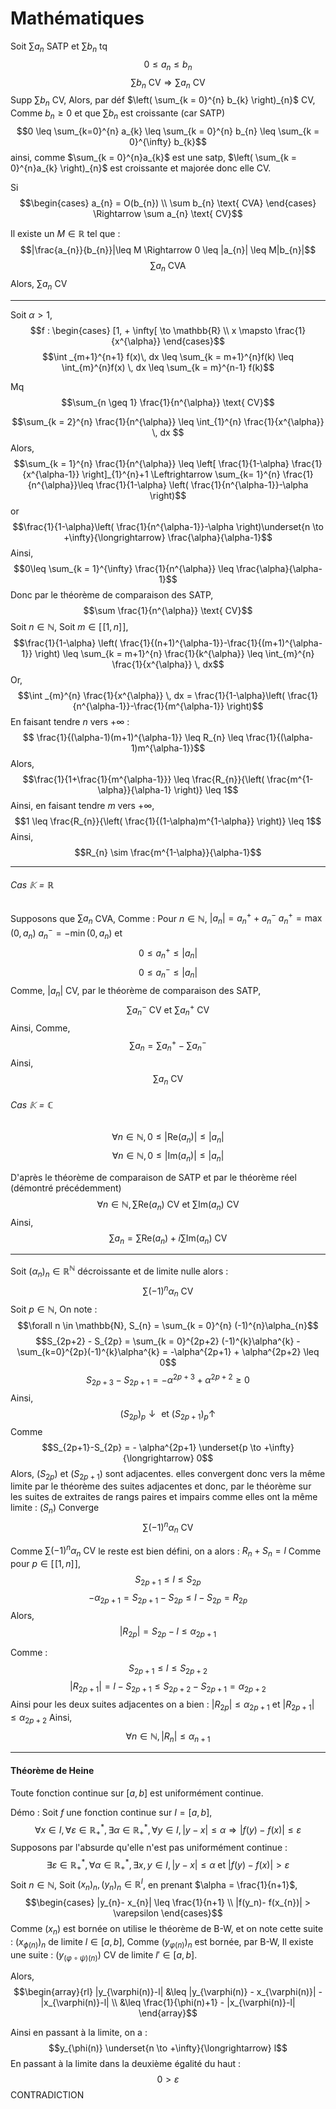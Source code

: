 # Mathématiques
Soit $\sum a_{n}$ SATP et $\sum b_{n}$ tq
$$0 \leq a_{n} \leq b_{n}$$
$$\sum b_{n} \text{ CV} \Rightarrow \sum a_{n} \text{ CV}$$
Supp $\sum b_{n}$ CV, 
Alors, par déf
$\left( \sum_{k = 0}^{n} b_{k} \right)_{n}$ CV, 
Comme $b_{n}\geq 0$ et que $\sum b_{n}$ est croissante (car SATP)
$$0 \leq \sum_{k=0}^{n} a_{k} \leq \sum_{k = 0}^{n} b_{n} \leq \sum_{k = 0}^{\infty} b_{k}$$
ainsi,
comme $\sum_{k = 0}^{n}a_{k}$ est une satp, $\left( \sum_{k = 0}^{n}a_{k} \right)_{n}$ est croissante et majorée donc elle CV.

Si 
$$\begin{cases}
a_{n} = O(b_{n}) \\
\sum b_{n} \text{ CVA}
\end{cases} \Rightarrow \sum a_{n} \text{ CV}$$

Il existe un $M \in \mathbb{R}$ tel que : 
$$|\frac{a_{n}}{b_{n}}|\leq M \Rightarrow 0 \leq |a_{n}| \leq M|b_{n}|$$
$$\sum a_{n} \text{ CVA}$$
Alors, $\sum a_{n}$ CV
___
Soit $\alpha > 1$, 
$$f : \begin{cases}
[1, + \infty[ \to \mathbb{R} \\
x \mapsto \frac{1}{x^{\alpha}}
\end{cases}$$
$$\int _{m+1}^{n+1} f(x)\, dx \leq \sum_{k = m+1}^{n}f(k) \leq \int_{m}^{n}f(x) \, dx \leq \sum_{k = m}^{n-1} f(k)$$

Mq
$$\sum_{n \geq 1} \frac{1}{n^{\alpha}} \text{ CV}$$

$$\sum_{k = 2}^{n} \frac{1}{n^{\alpha}} \leq \int_{1}^{n} \frac{1}{x^{\alpha}}  \, dx $$
Alors, 
$$\sum_{k = 1}^{n} \frac{1}{n^{\alpha}} \leq \left[ \frac{1}{1-\alpha}  \frac{1}{x^{\alpha-1}} \right]_{1}^{n}+1 \Leftrightarrow \sum_{k=  1}^{n} \frac{1}{n^{\alpha}}\leq \frac{1}{1-\alpha} \left( \frac{1}{n^{\alpha-1}}-\alpha \right)$$
or
$$\frac{1}{1-\alpha}\left( \frac{1}{n^{\alpha-1}}-\alpha \right)\underset{n \to +\infty}{\longrightarrow} \frac{\alpha}{\alpha-1}$$
Ainsi, 
$$0\leq \sum_{k = 1}^{\infty} \frac{1}{n^{\alpha}} \leq \frac{\alpha}{\alpha-1}$$
Donc par le théorème de comparaison des SATP, 
$$\sum \frac{1}{n^{\alpha}} \text{ CV}$$
Soit $n \in \mathbb{N}$, 
Soit $m \in [\![1, n]\!]$, 
$$\frac{1}{1-\alpha} \left( \frac{1}{(n+1)^{\alpha-1}}-\frac{1}{(m+1)^{\alpha-1}} \right) \leq \sum_{k = m+1}^{n} \frac{1}{k^{\alpha}} \leq \int_{m}^{n} \frac{1}{x^{\alpha}} \, dx$$
Or, 
$$\int _{m}^{n} \frac{1}{x^{\alpha}} \, dx = \frac{1}{1-\alpha}\left( \frac{1}{n^{\alpha-1}}-\frac{1}{m^{\alpha-1}} \right)$$
En faisant tendre $n$ vers $+ \infty$ : 
$$ \frac{1}{(\alpha-1)(m+1)^{\alpha-1}} \leq R_{n} \leq \frac{1}{(\alpha-1)m^{\alpha-1}}$$
Alors, 
$$\frac{1}{1+\frac{1}{m^{\alpha-1}}} \leq \frac{R_{n}}{\left( \frac{m^{1-\alpha}}{\alpha-1} \right)} \leq 1$$
Ainsi, en faisant tendre $m$ vers $+ \infty$, 
$$1 \leq \frac{R_{n}}{\left( \frac{1}{(1-\alpha)m^{1-\alpha}} \right)} \leq 1$$
Ainsi, 
$$R_{n} \sim \frac{m^{1-\alpha}}{\alpha-1}$$
___
###### Cas $\mathbb{K} = \mathbb{R}$
Supposons que $\sum a_{n}$ CVA, 
Comme :
Pour $n \in \mathbb{N}$, 
$|a_{n}| = a_{n}^{+}+a_{n}^{-}$ 
$a_{n}^{+} = \max(0, a_{n})$
$a_{n}^{-} = -\min(0, a_{n})$
et
$$0 \leq a_{n}^{+} \leq |a_{n}|$$
$$0 \leq a_{n}^{-} \leq |a_{n}|$$
Comme, $|a_{n}|$ CV, par le théorème de comparaison des SATP, 
$$\sum a_{n}^{-} \text{ CV} \text{ et } \sum a_{n}^{+} \text{ CV}$$
Ainsi, 
Comme, 
$$\sum a_{n} = \sum a_{n}^{+} - \sum a_{n}^{-}$$
Ainsi, 
$$\sum a_{n} \text{ CV}$$

###### Cas $\mathbb{K} = \mathbb{C}$
$$\forall n \in \mathbb{N}, 0 \leq |\mathrm{Re}(a_{n})| \leq |a_{n}|$$
$$\forall n \in \mathbb{N}, 0 \leq |\mathrm{Im}(a_{n})| \leq |a_{n}|$$

D'après le théorème de comparaison de SATP et par le théorème réel (démontré précédemment)
$$\forall n\in \mathbb{N}, \sum \mathrm{Re}(a_{n}) \text{ CV et }\sum\mathrm{Im}(a_{n})\text{ CV}$$
Ainsi, 
$$\sum a_{n} = \sum \mathrm{Re}(a_{n}) + i\sum \mathrm{Im}(a_{n}) \text{ CV}$$
___
Soit $(\alpha_{n})_{n} \in \mathbb{R}^{\mathbb{N}}$ décroissante et de limite nulle alors :
$$\sum (-1)^{n}\alpha_{n} \text{ CV}$$
Soit $p \in \mathbb{N},$ 
On note : 
$$\forall n \in \mathbb{N}, S_{n} = \sum_{k = 0}^{n} (-1)^{n}\alpha_{n}$$
$$S_{2p+2} - S_{2p} = \sum_{k = 0}^{2p+2} (-1)^{k}\alpha^{k} - \sum_{k=0}^{2p}(-1)^{k}\alpha^{k} = -\alpha^{2p+1} + \alpha^{2p+2} \leq 0$$
$$S_{2p+3} - S_{2p+1} = -\alpha^{2p+3} + \alpha^{2p+2}\geq 0$$
Ainsi, 
$$(S_{2p})_{p} \downarrow \text{ et }(S_{2p+1})_{p} \uparrow$$
Comme
$$S_{2p+1}-S_{2p} = - \alpha^{2p+1} \underset{p \to +\infty}{\longrightarrow}  0$$
Alors, $(S_{2p})$ et $(S_{2p+1})$ sont adjacentes. 
elles convergent donc vers la même limite par le théorème des suites adjacentes et donc, 
par le théorème sur les suites de extraites de rangs paires et impairs comme elles ont la même limite : $(S_{n})$ Converge
$$\sum(-1)^{n}\alpha_{n} \text{ CV}$$

Comme $\sum(-1)^{n}\alpha_{n} \text{ CV}$ le reste est bien défini, on a alors : 
$R_{n} + S_{n} = l$
Comme pour $p \in [\![1, n]\!]$, 
$$S_{2p+1} \leq l \leq S_{2p}$$
$$-\alpha_{2p+1}= S_{2p+1}-S_{2p} \leq l- S_{2p} = R_{2p}$$
Alors, 
$$|R_{2p}| = S_{2p} - l \leq \alpha_{2p+1}$$

Comme : 
$$S_{2p+1} \leq l \leq S_{2p+2}$$
$$|R_{2p+1}|= l-S_{2p+1} \leq S_{2p+2}-S_{2p+1} = \alpha_{2p+2}$$
Ainsi pour les deux suites adjacentes on a bien : 
$|R_{2p}| \leq \alpha_{2p+1}$ et $|R_{2p+1}| \leq \alpha_{2p+2}$
Ainsi, 
$$\forall n \in \mathbb{N}, |R_{n}| \leq \alpha_{n+1}$$
___
#### Théorème de Heine
Toute fonction continue sur $[a, b]$ est uniformément continue. 

Démo : 
Soit $f$ une fonction continue sur $I = [a, b]$, 
$$\forall x \in I, \forall \varepsilon \in \mathbb{R}_{+}^{*}, \exists \alpha \in \mathbb{R}_{+}^{*}, \forall y \in I, |y-x| \leq \alpha \Rightarrow |f(y)-f(x)| \leq \varepsilon$$
Supposons par l'absurde qu'elle n'est pas uniformément continue : 
$$\exists \varepsilon \in \mathbb{R}_{+}^{*}, \forall \alpha \in \mathbb{R}_{+}^{*}, \exists x, y \in I, |y - x| \leq \alpha \text{ et } |f(y)-f(x)|> \varepsilon$$
Soit $n \in \mathbb{N}$, 
Soit $(x_{n})_{n}, (y_{n})_{n} \in \mathbb{R}^{I}$, 
en prenant $\alpha = \frac{1}{n+1}$, 
$$\begin{cases}
|y_{n}- x_{n}| \leq \frac{1}{n+1} \\
|f(y_n)- f(x_{n})| > \varepsilon
\end{cases}$$
Comme $(x_{n})$ est bornée on utilise le théorème de B-W, et on note cette suite : $(x_{\phi(n)})_{n}$ de limite $l \in [a, b]$, 
Comme $(y_{\varphi(n)})_{n}$ est bornée, par B-W, Il existe une suite : $(y_{(\varphi \circ \psi)(n)})$ CV de limite $l' \in [a, b]$. 

Alors, 
$$\begin{array}{rl}
|y_{\varphi(n)}-l| &\leq |y_{\varphi(n)} - x_{\varphi(n)}| - |x_{\varphi(n)}-l| \\
&\leq \frac{1}{\phi(n)+1} - |x_{\varphi(n)}-l|
\end{array}$$

Ainsi en passant à la limite, on a : 
$$y_{\phi(n)} \underset{n \to +\infty}{\longrightarrow} l$$
En passant à la limite dans la deuxième égalité du haut :
$$0 > \varepsilon$$
CONTRADICTION
